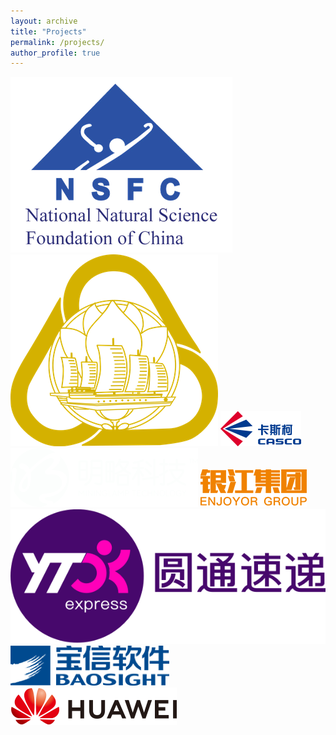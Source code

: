 ```yaml
---
layout: archive
title: "Projects"
permalink: /projects/
author_profile: true
---
```


<!-- {% if author.googlescholar %}
  You can also find my articles on <u><a href="{{author.googlescholar}}">my Google Scholar profile</a>.</u>
{% endif %}

{% include base_path %}

{% for post in site.projects reversed %}
  {% include archive-single.html %}
{% endfor %}

<p>fagagoagjaogjao</p> -->

<style type="text/css">
.container{
  width: 100%;
  /* background: black */

}
</style>

<div class="container">
  <img src="../images/National_Natural_Science_Foundation_of_China-logo.png">
  <img src="../images/shanghaishiwei-logo.png">
  <img src="../images/kasike-logo.png">
  <img src="../images/mininglamp-logo.png" style="background: #0e56a0">
  <img src="../images/yinjiang-logo.jpg">
  <img src="../images/yuantong-logo.png">
  <img src="../images/baoxing-logo.png">
  <img src="../images/huawei-logo.png">
</div>